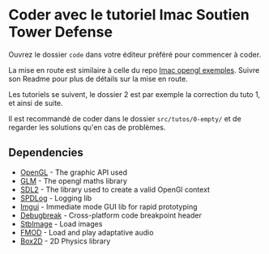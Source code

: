 # Coder avec le tutoriel Imac Soutien Tower Defense

Ouvrez le dossier `code` dans votre éditeur préféré pour commencer à coder.

La mise en route est similaire à celle du repo [Imac opengl exemples](https://github.com/guillaume-haerinck/imac-opengl-exemples). 
Suivre son Readme pour plus de détails sur la mise en route.

Les tutoriels se suivent, le dossier 2 est par exemple la correction du tuto 1, et ainsi de suite. 

Il est recommandé de coder dans le dossier `src/tutos/0-empty/` et de regarder les solutions qu'en cas de problèmes.

## Dependencies

- [OpenGL](http://docs.gl/) - The graphic API used
- [GLM](https://glm.g-truc.net/) - The opengl maths library
- [SDL2](https://wiki.libsdl.org/) - The library used to create a valid OpenGl context
- [SPDLog](https://github.com/gabime/spdlog) - Logging lib
- [Imgui](https://github.com/ocornut/imgui) - Immediate mode GUI lib for rapid prototyping
- [Debugbreak](https://github.com/scottt/debugbreak) - Cross-platform code breakpoint header
- [StbImage](https://github.com/nothings/stb) - Load images
- [FMOD](https://www.fmod.com/) - Load and play adaptative audio
- [Box2D](https://box2d.org/) - 2D Physics library
